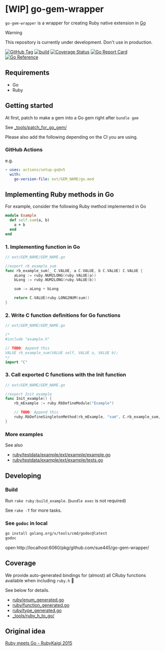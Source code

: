 # [WIP] go-gem-wrapper
`go-gem-wrapper` is a wrapper for creating Ruby native extension in [Go](https://go.dev/)

> [!WARNING]
> This repository is currently under development.
> Don't use in production.

[![GitHub Tag](https://img.shields.io/github/v/tag/sue445/go-gem-wrapper)](https://github.com/sue445/go-gem-wrapper/releases)
[![build](https://github.com/sue445/go-gem-wrapper/actions/workflows/build.yml/badge.svg)](https://github.com/sue445/go-gem-wrapper/actions/workflows/build.yml)
[![Coverage Status](https://coveralls.io/repos/github/sue445/go-gem-wrapper/badge.svg)](https://coveralls.io/github/sue445/go-gem-wrapper)
[![Go Report Card](https://goreportcard.com/badge/github.com/sue445/go-gem-wrapper)](https://goreportcard.com/report/github.com/sue445/go-gem-wrapper)
[![Go Reference](https://pkg.go.dev/badge/github.com/sue445/go-gem-wrapper.svg)](https://pkg.go.dev/github.com/sue445/go-gem-wrapper)

## Requirements
* Go
* Ruby

## Getting started
At first, patch to make a gem into a Go gem right after `bundle gem`

See [_tools/patch_for_go_gem/](_tools/patch_for_go_gem/)

Please also add the following depending on the CI you are using.

### GitHub Actions
e.g.

```yml
- uses: actions/setup-go@v5
  with:
    go-version-file: ext/GEM_NAME/go.mod
```

## Implementing Ruby methods in Go
For example, consider the following Ruby method implemented in Go

```ruby
module Example
  def self.sum(a, b)
    a + b
  end
end
```

### 1. Implementing function in Go
```go
// ext/GEM_NAME/GEM_NAME.go

//export rb_example_sum
func rb_example_sum(_ C.VALUE, a C.VALUE, b C.VALUE) C.VALUE {
	aLong := ruby.NUM2LONG(ruby.VALUE(a))
	bLong := ruby.NUM2LONG(ruby.VALUE(b))

	sum := aLong + bLong

	return C.VALUE(ruby.LONG2NUM(sum))
}
```

### 2. Write C function definitions for Go functions
```go
// ext/GEM_NAME/GEM_NAME.go

/*
#include "example.h"

// TODO: Append this
VALUE rb_example_sum(VALUE self, VALUE a, VALUE b);
*/
import "C"
```

### 3. Call exported C functions with the Init function
```go
// ext/GEM_NAME/GEM_NAME.go

//export Init_example
func Init_example() {
	rb_mExample := ruby.RbDefineModule("Example")

	// TODO: Append this
	ruby.RbDefineSingletonMethod(rb_mExample, "sum", C.rb_example_sum, 2)
}
```

### More examples
See also

* [ruby/testdata/example/ext/example/example.go](ruby/testdata/example/ext/example/example.go)
* [ruby/testdata/example/ext/example/tests.go](ruby/testdata/example/ext/example/tests.go)

## Developing
### Build
Run `rake ruby:build_example`. (`bundle exec` is not required)

See `rake -T` for more tasks.

### See `godoc` in local
```bash
go install golang.org/x/tools/cmd/godoc@latest
godoc
```

open http://localhost:6060/pkg/github.com/sue445/go-gem-wrapper/

## Coverage
We provide auto-generated bindings for (almost) all CRuby functions available when including `ruby.h` :muscle:

See below for details.

* [ruby/enum_generated.go](ruby/enum_generated.go)
* [ruby/function_generated.go](ruby/function_generated.go)
* [ruby/type_generated.go](ruby/type_generated.go)
* [_tools/ruby_h_to_go/](_tools/ruby_h_to_go/)

## Original idea
[Ruby meets Go - RubyKaigi 2015](https://rubykaigi.org/2015/presentations/mmasaki/)

